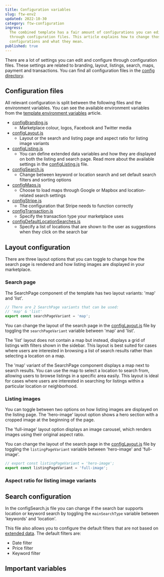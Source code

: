 ```yaml
---
title: Configuration variables
slug: ftw-env2
updated: 2022-10-30
category: ftw-configuration
ingress:
  The combined template has a fair amount of configurations you can edit
  through configuration files. This article explains how to change those
  configurations and what they mean.
published: true
---
```


There are a lot of settings you can edit and configure through
configuration files. These settings are related to branding, layout,
listings, search, maps, payment and transactions. You can find all
configuration files in the
[config directory](https://github.com/sharetribe/ftw-x/tree/main/src/config).

## Configuration files

All relevant configuration is split between the following files and the
environment variables. You can see the available environment variables
from the [template environment variables](/ftw/ftw-env/) article.

- [configBranding.js](https://github.com/sharetribe/ftw-x/blob/main/src/config/configBranding.js)
  - Marketplace colour, logos, Facebook and Twitter media
- [configLayout.js](https://github.com/sharetribe/ftw-x/blob/main/src/config/configBranding.js)
  - Layout or the search and listing page and aspect ratio for listing
    image variants
- [configListing.js](https://github.com/sharetribe/ftw-x/blob/main/src/config/configListing.js)
  - You can define extended data variables and how they are displayed on
    both the listing and search page. Read more about the available
    settings in the
    [configListing.js](https://github.com/sharetribe/ftw-x/blob/main/src/config/configListing.js)
    file.
- [configSearch.js](https://github.com/sharetribe/ftw-x/blob/main/src/config/configSearch.js)
  - Change between keyword or location search and set default search
    filters and sorting options
- [configMaps.js](https://github.com/sharetribe/ftw-x/blob/main/src/config/configMaps.js)
  - Choose to load maps through Google or Mapbox and location-related
    search settings
- [configStripe.js](https://github.com/sharetribe/ftw-x/blob/main/src/config/configStripe.js)
  - The configuration that Stripe needs to function correctly
- [configTransaction.js](https://github.com/sharetribe/ftw-x/blob/main/src/config/configTransaction.js)
  - Specify the transaction type your marketplace uses
- [configDefaultLocationSearches.js](https://github.com/sharetribe/ftw-x/blob/main/src/config/configDefaultLocationSearches.js)
  - Specify a list of locations that are shown to the user as
    suggestions when they click on the search bar

## Layout configuration

There are three layout options that you can toggle to change how the
search page is rendered and how listing images are displayed in your
marketplace.

### Search page

The SearchPage component of the template has two layout variants: 'map'
and 'list'.

```js
// There are 2 SearchPage variants that can be used:
// 'map' & 'list'
export const searchPageVariant = 'map';
```

You can change the layout of the search page in the
[configLayout.js](https://github.com/sharetribe/ftw-x/blob/main/src/config/configLayout.js#L9)
file by toggling the `searchPageVariant` variable between 'map' and
'list'.

The 'list' layout does not contain a map but instead, displays a grid of
listings with filters shown in the sidebar. This layout is best suited
for cases where users are interested in browsing a list of search
results rather than selecting a location on a map.

The 'map' variant of the SearchPage component displays a map next to
search results. You can use the map to select a location to search from,
allowing users to browse listings in a specific area easily. This layout
is ideal for cases where users are interested in searching for listings
within a particular location or neighborhood.

### Listing images

You can toggle between two options on how listing images are displayed
on the listing page. The 'hero-image' layout option shows a hero section
with a cropped image at the beginning of the page.

The 'full-image' layout option displays an image carousel, which renders
images using their original aspect ratio.

You can change the layout of the search page in the
[configLayout.js](https://github.com/sharetribe/ftw-x/blob/main/src/config/configLayout.js#L9)
file by toggling the `listingPageVariant` variable between 'hero-image'
and 'full-image'.

```js
// export const listingPageVariant = 'hero-image';
export const listingPageVariant = 'full-image';
```

### Aspect ratio for listing image variants

## Search configuration

In the configSearch.js file you can change if the search bar supports
location or keyword search by toggling the `mainSearchType` variable
between 'keywords' and 'location'.

This file also allows you to configure the default filters that are not
based on [extended data](/concepts/listing-extended-data/). The default
filters are:

- Date filter
- Price filter
- Keyword filter

## Important variables
